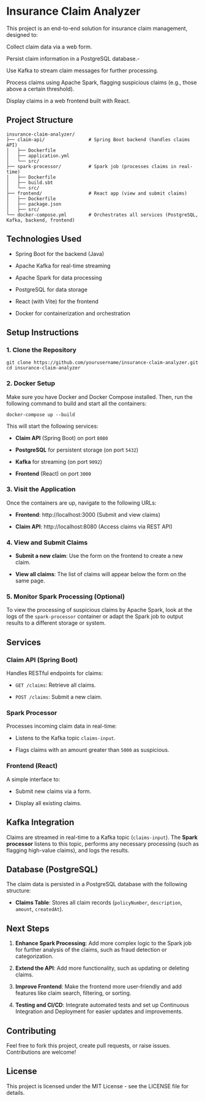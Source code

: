 # Insurance Claim Analyzer
This project is an end-to-end solution for insurance claim management, designed to:

Collect claim data via a web form.

Persist claim information in a PostgreSQL database.- 

Use Kafka to stream claim messages for further processing.

Process claims using Apache Spark, flagging suspicious claims (e.g., those above a certain threshold).

Display claims in a web frontend built with React.

## Project Structure
```
insurance-claim-analyzer/
├── claim-api/                # Spring Boot backend (handles claims API)
│   ├── Dockerfile
│   ├── application.yml
│   └── src/
├── spark-processor/          # Spark job (processes claims in real-time)
│   ├── Dockerfile
│   ├── build.sbt
│   └── src/
├── frontend/                 # React app (view and submit claims)
│   ├── Dockerfile
│   ├── package.json
│   ├── src/
└── docker-compose.yml        # Orchestrates all services (PostgreSQL, Kafka, backend, frontend)
```
## Technologies Used
- Spring Boot for the backend (Java)

- Apache Kafka for real-time streaming

- Apache Spark for data processing

- PostgreSQL for data storage

- React (with Vite) for the frontend

- Docker for containerization and orchestration

## Setup Instructions
### 1. Clone the Repository
```
git clone https://github.com/yourusername/insurance-claim-analyzer.git
cd insurance-claim-analyzer
```
### 2. Docker Setup
Make sure you have Docker and Docker Compose installed. Then, run the following command to build and start all the containers:
```
docker-compose up --build
```
This will start the following services:

- **Claim API** (Spring Boot) on port `8080`

- **PostgreSQL** for persistent storage (on port `5432`)

- **Kafka** for streaming (on port `9092`)

- **Frontend** (React) on port `3000`
### 3. Visit the Application
Once the containers are up, navigate to the following URLs:

- **Frontend**: http://localhost:3000 (Submit and view claims)

- **Claim API**: http://localhost:8080 (Access claims via REST API)

### 4. View and Submit Claims
- **Submit a new claim**: Use the form on the frontend to create a new claim.

- **View all claims**: The list of claims will appear below the form on the same page.

### 5. Monitor Spark Processing (Optional)
To view the processing of suspicious claims by Apache Spark, look at the logs of the `spark-processor` container or adapt the Spark job to output results to a different storage or system.
## Services
### Claim API (Spring Boot)
Handles RESTful endpoints for claims:

- `GET /claims`: Retrieve all claims.

- `POST /claims`: Submit a new claim.

### Spark Processor
Processes incoming claim data in real-time:

- Listens to the Kafka topic `claims-input`.

- Flags claims with an amount greater than `5000` as suspicious.

### Frontend (React)
A simple interface to:

- Submit new claims via a form.

- Display all existing claims.
## Kafka Integration
Claims are streamed in real-time to a Kafka topic (`claims-input`). The **Spark processor** listens to this topic, performs any necessary processing (such as flagging high-value claims), and logs the results.
## Database (PostgreSQL)
The claim data is persisted in a PostgreSQL database with the following structure:

- **Claims Table**: Stores all claim records (`policyNumber`, `description`, `amount`, `createdAt`).
## Next Steps
1. **Enhance Spark Processing**: Add more complex logic to the Spark job for further analysis of the claims, such as fraud detection or categorization.

2. **Extend the API**: Add more functionality, such as updating or deleting claims.

3. **Improve Frontend**: Make the frontend more user-friendly and add features like claim search, filtering, or sorting.

4. **Testing and CI/CD**: Integrate automated tests and set up Continuous Integration and Deployment for easier updates and improvements.
## Contributing
Feel free to fork this project, create pull requests, or raise issues. Contributions are welcome!
## License
This project is licensed under the MIT License - see the LICENSE file for details.